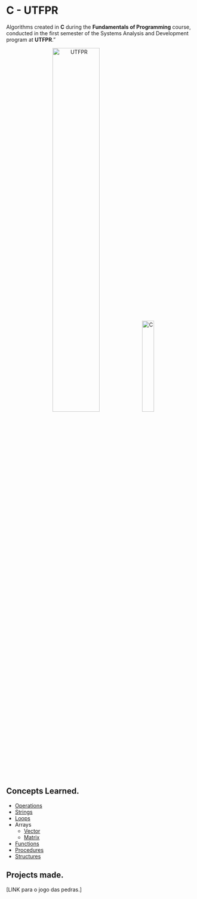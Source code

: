 # C - UTFPR
Algorithms created in **C** during the **Fundamentals of Programming** course, conducted in the first semester of the Systems Analysis and Development program at **UTFPR**.”

<p align="center">
  <img title="Logo UTFPR" src="https://th.bing.com/th/id/R.099753e0b751424202b5224d97df32d2?rik=v%2bKXDODFHAKo0A&riu=http%3a%2f%2fportal.utfpr.edu.br%2ficones%2fcabecalho%2flogo-utfpr%2f%40%40images%2fimage.png&ehk=DP3PsrmxZs5VJvQCLyLH1fFJp8mIopBDXMnw18eRh8Q%3d&risl=&pid=ImgRaw&r=0" alt="UTFPR" width="50%" height="50%">
  <img title="Logo C" src="https://wallpapercave.com/wp/wp4521293.png" alt="C" width="25%" height="25%">
</p>


## Concepts Learned.
-  [Operations](https://github.com/ieVictor/C-UTFPR/tree/main/Operations)
 - [Strings](https://github.com/ieVictor/C-UTFPR/tree/main/Strings)
- [Loops](https://github.com/ieVictor/C-UTFPR/tree/main/Loops)
- Arrays
	- [Vector](https://github.com/ieVictor/C-UTFPR/tree/main/Vetor)
	- [Matrix](https://github.com/ieVictor/C-UTFPR/tree/main/Matriz)
- [Functions](https://github.com/ieVictor/C-UTFPR/tree/main/Functions)
-  [Procedures](https://github.com/ieVictor/C-UTFPR/tree/main/Procedures)
- [Structures](https://github.com/ieVictor/C-UTFPR/tree/main/Structures)

## Projects made.
[LINK para o jogo das pedras.]
